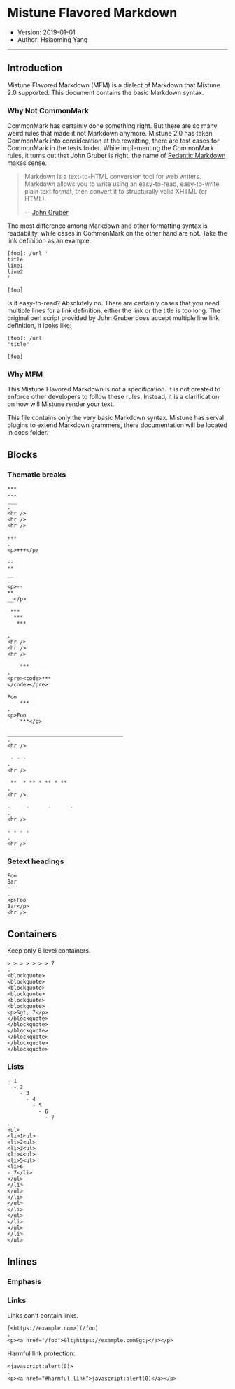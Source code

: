 # Mistune Flavored Markdown

- Version: 2019-01-01
- Author: Hsiaoming Yang

---

## Introduction

Mistune Flavored Markdown (MFM) is a dialect of Markdown that Mistune 2.0
supported. This document contains the basic Markdown syntax.

### Why Not CommonMark

CommonMark has certainly done something right. But there are so many weird
rules that made it not Markdown anymore. Mistune 2.0 has taken CommonMark
into consideration at the rewritting, there are test cases for CommonMark
in the tests folder. While implementing the CommonMark rules, it turns out
that John Gruber is right, the name of
[Pedantic Markdown](https://twitter.com/gruber/status/507615356295200770)
makes sense.

> Markdown is a text-to-HTML conversion tool for web writers. Markdown allows
> you to write using an easy-to-read, easy-to-write plain text format, then
> convert it to structurally valid XHTML (or HTML).
>
> -- [John Gruber](https://daringfireball.net/projects/markdown/)

The most difference among Markdown and other formatting syntax is
readability, while cases in CommonMark on the other hand are not. Take the
link definition as an example:

```
[foo]: /url '
title
line1
line2
'

[foo]
```

Is it easy-to-read? Absolutely no. There are certainly cases that you need
multiple lines for a link definition, either the link or the title is too
long. The original perl script provided by John Gruber does accept multiple
line link definition, it looks like:

```
[foo]: /url
"title"

[foo]
```

### Why MFM

This Mistune Flavored Markdown is not a specification. It is not created to
enforce other developers to follow these rules. Instead, it is a clarification
on how will Mistune render your text.

This file contains only the very basic Markdown syntax. Mistune has serval
plugins to extend Markdown grammers, there documentation will be located in
docs folder.


## Blocks


### Thematic breaks

```````````````````````````````` example
***
---
___
.
<hr />
<hr />
<hr />
````````````````````````````````

```````````````````````````````` example
+++
.
<p>+++</p>
````````````````````````````````

```````````````````````````````` example
--
**
__
.
<p>--
**
__</p>
````````````````````````````````

```````````````````````````````` example
 ***
  ***
   ***

.
<hr />
<hr />
<hr />
````````````````````````````````

```````````````````````````````` example
    ***
.
<pre><code>***
</code></pre>
````````````````````````````````

```````````````````````````````` example
Foo
    ***
.
<p>Foo
    ***</p>
````````````````````````````````

```````````````````````````````` example
_____________________________________
.
<hr />
````````````````````````````````

```````````````````````````````` example
 - - -
.
<hr />
````````````````````````````````

```````````````````````````````` example
 **  * ** * ** * **
.
<hr />
````````````````````````````````

```````````````````````````````` example
-     -      -      -
.
<hr />
````````````````````````````````

```````````````````````````````` example
- - - -    
.
<hr />
````````````````````````````````

### Setext headings



```````````````````````````````` example
Foo
Bar
---
.
<p>Foo
Bar</p>
<hr />
````````````````````````````````

## Containers

Keep only 6 level containers.

```````````````````````````````` example
> > > > > > > 7
.
<blockquote>
<blockquote>
<blockquote>
<blockquote>
<blockquote>
<blockquote>
<p>&gt; 7</p>
</blockquote>
</blockquote>
</blockquote>
</blockquote>
</blockquote>
</blockquote>
````````````````````````````````


### Lists

```````````````````````````````` example
- 1
  - 2
    - 3
      - 4
        - 5
          - 6
            - 7
.
<ul>
<li>1<ul>
<li>2<ul>
<li>3<ul>
<li>4<ul>
<li>5<ul>
<li>6
- 7</li>
</ul>
</li>
</ul>
</li>
</ul>
</li>
</ul>
</li>
</ul>
</li>
</ul>
````````````````````````````````

## Inlines


### Emphasis


### Links

Links can't contain links.

```````````````````````````````` example
[<https://example.com>](/foo)
.
<p><a href="/foo">&lt;https://example.com&gt;</a></p>
````````````````````````````````

Harmful link protection:

```````````````````````````````` example
<javascript:alert(0)>
.
<p><a href="#harmful-link">javascript:alert(0)</a></p>
````````````````````````````````
